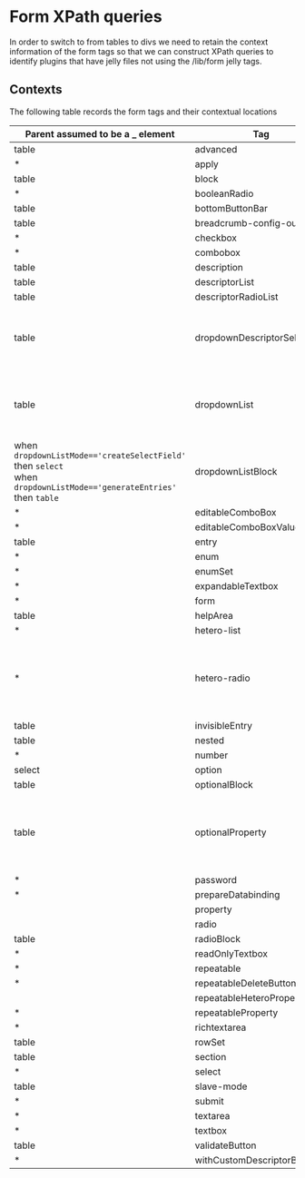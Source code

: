 # Form XPath queries

In order to switch to from tables to divs we need to retain the context information of the form tags so that we can construct XPath
queries to identify plugins that have jelly files not using the /lib/form jelly tags.

## Contexts

The following table records the form tags and their contextual locations

<table>
<thead>
<th>Parent assumed to be a _ element</th>
<th>Tag</th>
<th>Child assumed to be _ element(s)</th>
<th>Notes</th>
</thead>
<tbody>
<tr><td>table</td><td>advanced</td><td>tr</td><td></td></tr>
<tr><td>*</td><td>apply</td><td>N/A</td><td></td></tr>
<tr><td>table</td><td>block</td><td>*</td><td></td></tr>
<tr><td>*</td><td>booleanRadio</td><td>N/A</td><td></td></tr>
<tr><td>table</td><td>bottomButtonBar</td><td>*</td><td></td></tr>
<tr><td>table</td><td>breadcrumb-config-outline</td><td></td><td></td></tr>
<tr><td>*</td><td>checkbox</td><td>N/A</td><td></td></tr>
<tr><td>*</td><td>combobox</td><td>N/A</td><td></td></tr>
<tr><td>table</td><td>description</td><td>*</td><td></td></tr>
<tr><td>table</td><td>descriptorList</td><td>tr</td><td></td></tr>
<tr><td>table</td><td>descriptorRadioList</td><td>tr</td><td></td></tr>
<tr><td>table</td><td>dropdownDescriptorSelector</td><td>when <code>dropdownListMode=='createSelectField'</code> then <code>option</code><br/>when <code>dropdownListMode=='generateEntries'</code> then <code>tr</code></td><td></td></tr>
<tr><td>table</td><td>dropdownList</td><td>when <code>dropdownListMode=='createSelectField'</code> then <code>option</code><br/>when <code>dropdownListMode=='generateEntries'</code> then <code>tr</code></td><td></td></tr>
<tr><td>when <code>dropdownListMode=='createSelectField'</code> then <code>select</code><br/>when <code>dropdownListMode=='generateEntries'</code> then <code>table</code></td><td>dropdownListBlock</td><td>tr</td><td></td></tr>
<tr><td>*</td><td>editableComboBox</td><td>*</td><td></td></tr>
<tr><td>*</td><td>editableComboBoxValue</td><td>N/A</td><td></td></tr>
<tr><td>table</td><td>entry</td><td>*</td><td></td></tr>
<tr><td>*</td><td>enum</td><td>CDATA or other text</td><td></td></tr>
<tr><td>*</td><td>enumSet</td><td>N/A</td><td></td></tr>
<tr><td>*</td><td>expandableTextbox</td><td>N/A</td><td></td></tr>
<tr><td>*</td><td>form</td><td>tr</td><td></td></tr>
<tr><td>table</td><td>helpArea</td><td>N/A</td><td></td></tr>
<tr><td>*</td><td>hetero-list</td><td>*</td><td></td></tr>
<tr><td>*</td><td>hetero-radio</td><td>N/A</td><td>includes descriptor config pages expecting <code>tr</code> children</td></tr>
<tr><td>table</td><td>invisibleEntry</td><td>*</td><td></td></tr>
<tr><td>table</td><td>nested</td><td>*</td><td></td></tr>
<tr><td>*</td><td>number</td><td>N/A</td><td></td></tr>
<tr><td>select</td><td>option</td><td>CDATA or other text</td><td></td></tr>
<tr><td>table</td><td>optionalBlock</td><td>tr</td><td></td></tr>
<tr><td>table</td><td>optionalProperty</td><td>N/A</td><td>includes descriptor config pages expecting <code>tr</code> children</td></tr>
<tr><td>*</td><td>password</td><td>N/A</td><td></td></tr>
<tr><td>*</td><td>prepareDatabinding</td><td>N/A</td><td></td></tr>
<tr><td></td><td>property</td><td></td><td></td></tr>
<tr><td></td><td>radio</td><td></td><td></td></tr>
<tr><td>table</td><td>radioBlock</td><td>tr</td><td></td></tr>
<tr><td>*</td><td>readOnlyTextbox</td><td>N/A</td><td></td></tr>
<tr><td>*</td><td>repeatable</td><td>*</td><td></td></tr>
<tr><td>*</td><td>repeatableDeleteButton</td><td>N/A</td><td></td></tr>
<tr><td></td><td>repeatableHeteroProperty</td><td></td><td></td></tr>
<tr><td>*</td><td>repeatableProperty</td><td>tr</td><td></td></tr>
<tr><td>*</td><td>richtextarea</td><td>N/A</td><td></td></tr>
<tr><td>table</td><td>rowSet</td><td>tr</td><td></td></tr>
<tr><td>table</td><td>section</td><td>tr</td><td></td></tr>
<tr><td>*</td><td>select</td><td>N/A</td><td></td></tr>
<tr><td>table</td><td>slave-mode</td><td>N/A</td><td></td></tr>
<tr><td>*</td><td>submit</td><td>N/A</td><td></td></tr>
<tr><td>*</td><td>textarea</td><td>N/A</td><td></td></tr>
<tr><td>*</td><td>textbox</td><td>N/A</td><td></td></tr>
<tr><td>table</td><td>validateButton</td><td>N/A</td><td></td></tr>
<tr><td>*</td><td>withCustomDescriptorByName</td><td>*</td><td></td></tr></tbody>
</table>